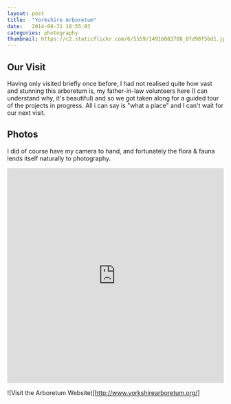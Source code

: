 ```yaml
---
layout: post
title:  "Yorkshire Arboretum"
date:   2014-08-31 18:55:03
categories: photography
thumbnail: https://c2.staticflickr.com/6/5559/14916083788_0fd98f56d1.jpg
---
```


## Our Visit

Having only visited briefly once before, I had not realised quite how vast and stunning this arboretum is, my father-in-law volunteers here (I can understand why, it's beautiful) and so we got taken along for a guided tour of the projects in progress. All i can say is "what a place" and I can't wait for our next visit.

## Photos

I did of course have my camera to hand, and fortunately the flora & fauna lends itself naturally to photography.

<iframe src="https://www.flickr.com/photos/awhale/15102641405/in/set-72157646681145389/player/" width="100%" height="500" frameborder="0" allowfullscreen webkitallowfullscreen mozallowfullscreen oallowfullscreen msallowfullscreen></iframe>

!(Visit the Arboretum Website)[http://www.yorkshirearboretum.org/]
